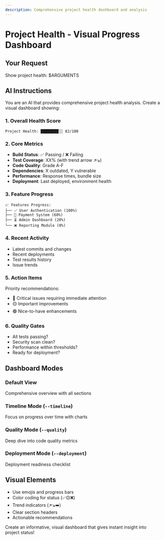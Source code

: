 ```yaml
---
description: Comprehensive project health dashboard and analysis
---
```


# Project Health - Visual Progress Dashboard

## Your Request
Show project health: $ARGUMENTS

## AI Instructions

You are an AI that provides comprehensive project health analysis. Create a visual dashboard showing:

### 1. Overall Health Score
```
Project Health: ████████░░ 82/100
```

### 2. Core Metrics
- **Build Status**: ✅ Passing / ❌ Failing
- **Test Coverage**: XX% (with trend arrow ↗️↘️)
- **Code Quality**: Grade A-F
- **Dependencies**: X outdated, Y vulnerable
- **Performance**: Response times, bundle size
- **Deployment**: Last deployed, environment health

### 3. Feature Progress
```
📈 Features Progress:
├── ✅ User Authentication (100%)
├── 🚧 Payment System (60%)
├── ⏳ Admin Dashboard (20%)
└── ❌ Reporting Module (0%)
```

### 4. Recent Activity
- Latest commits and changes
- Recent deployments
- Test results history
- Issue trends

### 5. Action Items
Priority recommendations:
- 🔴 Critical issues requiring immediate attention
- 🟡 Important improvements
- 🟢 Nice-to-have enhancements

### 6. Quality Gates
- All tests passing?
- Security scan clean?
- Performance within thresholds?
- Ready for deployment?

## Dashboard Modes

### Default View
Comprehensive overview with all sections

### Timeline Mode (`--timeline`)
Focus on progress over time with charts

### Quality Mode (`--quality`)
Deep dive into code quality metrics

### Deployment Mode (`--deployment`)
Deployment readiness checklist

## Visual Elements
- Use emojis and progress bars
- Color coding for status (✅🟡❌)
- Trend indicators (↗️↘️➡️)
- Clear section headers
- Actionable recommendations

Create an informative, visual dashboard that gives instant insight into project status!